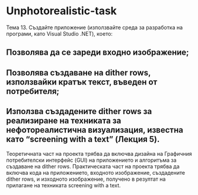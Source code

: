 # Unphotorealistic-task

Тема 13. Създайте приложение (използвайте среда за разработка на програми, като Visual Studio .NET), което:

## Позволява да се зареди входно изображение;
## Позволява създаване на dither rows, използвайки кратък текст, въведен от потребителя;
## Използва създадените dither rows за реализиране на техниката за нефотореалистична визуализация, известна като “screening with a text” (Лекция 5).

Теоретичната част на проекта трябва да включва дизайна на Графичния потребителски интерфейс (GUI) на приложението и алгоритъма за създаване на dither rows. Практическата част на проекта трябва да включва кода на приложението, входното изображение, създадените dither rows, и изходното изображение, получено в резултат на прилагане на техниката screening with a text.
